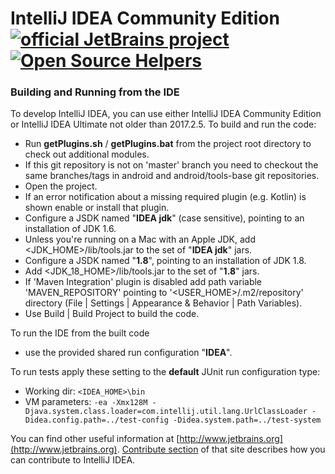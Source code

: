 # IntelliJ IDEA Community Edition [![official JetBrains project](http://jb.gg/badges/official.svg)](https://confluence.jetbrains.com/display/ALL/JetBrains+on+GitHub) [![Open Source Helpers](https://www.codetriage.com/jetbrains/intellij-community/badges/users.svg)](https://www.codetriage.com/jetbrains/intellij-community)

### Building and Running from the IDE
To develop IntelliJ IDEA, you can use either IntelliJ IDEA Community Edition or IntelliJ IDEA Ultimate not older than 2017.2.5. To build and run the code:
* Run **getPlugins.sh** / **getPlugins.bat** from the project root directory to check out additional modules.
* If this git repository is not on 'master' branch you need to checkout the same branches/tags in android and android/tools-base git repositories.
* Open the project.
* If an error notification about a missing required plugin (e.g. Kotlin) is shown enable or install that plugin.
* Configure a JSDK named "**IDEA jdk**" (case sensitive), pointing to an installation of JDK 1.6.
* Unless you're running on a Mac with an Apple JDK, add <JDK_HOME>/lib/tools.jar to the set of "**IDEA jdk**" jars.
* Configure a JSDK named "**1.8**", pointing to an installation of JDK 1.8.
* Add <JDK_18_HOME>/lib/tools.jar to the set of "**1.8**" jars.
* If 'Maven Integration' plugin is disabled add path variable 'MAVEN_REPOSITORY' pointing to '<USER_HOME>/.m2/repository' directory (File | Settings | Appearance & Behavior | Path Variables).
* Use Build | Build Project to build the code.

To run the IDE from the built code
* use the provided shared run configuration "**IDEA**".

To run tests apply these setting to the **default** JUnit run configuration type:
* Working dir:
  `<IDEA_HOME>\bin`
* VM parameters:
  `-ea -Xmx128M -Djava.system.class.loader=com.intellij.util.lang.UrlClassLoader -Didea.config.path=../test-config -Didea.system.path=../test-system`

You can find other useful information at [http://www.jetbrains.org](http://www.jetbrains.org). [Contribute section](http://www.jetbrains.org/display/IJOS/Contribute) of that site describes how you can contribute to IntelliJ IDEA.